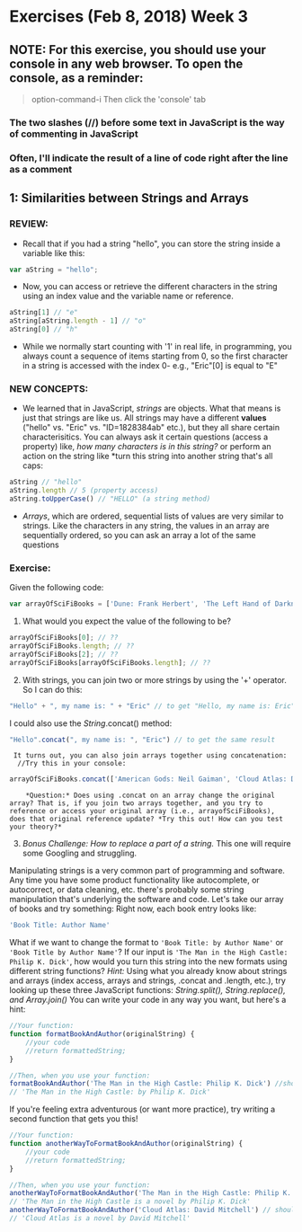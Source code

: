 # Exercises (Feb 8, 2018) Week 3 

## NOTE: For this exercise, you should use your console in any web browser. To open the console, as a reminder: 
> option-command-i
Then click the 'console' tab

### The two slashes (//) before some text in JavaScript is the way of commenting in JavaScript
### Often, I'll indicate the result of a line of code right after the line as a comment

## 1: Similarities between Strings and Arrays
### REVIEW: 
* Recall that if you had a string "hello", you can store the string inside a variable like this: 
```javascript
var aString = "hello"; 
```
* Now, you can access or retrieve the different characters in the string using an index value and the variable name or reference. 
```javascript
aString[1] // "e"
aString[aString.length - 1] // "o"
aString[0] // "h"
```
* While we normally start counting with '1' in real life, in programming, you always count a sequence of items starting from 0, so the first character in a string is accessed with the index 0- e.g., "Eric"[0] is equal to "E"

### NEW CONCEPTS:
* We learned that in JavaScript, *strings* are objects. What that means is just that strings are like us. All strings may have a different **values** ("hello" vs. "Eric" vs. "ID=1828384ab" etc.), but they all share certain characterisitics. You can always ask it certain questions (access a property) like, *how many characters is in this string?* or perform an action on the string like *turn this string into another string that\'s all caps:
```javascript
aString // "hello"
aString.length // 5 (property access)
aString.toUpperCase() // "HELLO" (a string method)
```		

* *Arrays*, which are ordered, sequential lists of values are very similar to strings. Like the characters in any string, the values in an array are sequentially ordered, so you can ask an array a lot of the same questions

### Exercise: 
Given the following code: 
```javascript
var arrayOfSciFiBooks = ['Dune: Frank Herbert', 'The Left Hand of Darkness: Ursula K. LeGuin', 'Kindred: Octavia Butler', 'The Man in the High Castle: Philip K. Dick']; 
```
1. What would you expect the value of the following to be?
```javascript
arrayOfSciFiBooks[0]; // ??
arrayOfSciFiBooks.length; // ??
arrayOfSciFiBooks[2]; // ??
arrayOfSciFiBooks[arrayOfSciFiBooks.length]; // ??
```
2. With strings, you can join two or more strings by using the '+' operator. So I can do this:
```javascript
"Hello" + ", my name is: " + "Eric" // to get "Hello, my name is: Eric" as a result
```
   I could also use the *String*.concat() method: 
```javascript
"Hello".concat(", my name is: ", "Eric") // to get the same result 
```
	 It turns out, you can also join arrays together using concatenation: 
	  //Try this in your console:
```javascript
arrayOfSciFiBooks.concat(['American Gods: Neil Gaiman', 'Cloud Atlas: David Mitchell'])
```
		*Question:* Does using .concat on an array change the original array? That is, if you join two arrays together, and you try to reference or access your original array (i.e., arrayofSciFiBooks), does that original reference update? *Try this out! How can you test your theory?*

3. *Bonus Challenge: How to replace a part of a string.*
This one will require some Googling and struggling. 

Manipulating strings is a very common part of programming and software. Any time you have some product functionality like autocomplete, or autocorrect, or data cleaning, etc. there's probably some string manipulation that's underlying the software and code. Let's take our array of books and try something: 
	 Right now, each book entry looks like: 
```javascript
'Book Title: Author Name'
```
   What if we want to change the format to `'Book Title: by Author Name'` or `'Book Title by Author Name'`? 
	 If our input is `'The Man in the High Castle: Philip K. Dick'`, how would you turn this string into the new formats using different string functions? 
   *Hint:*
	 Using what you already know about strings and arrays (index access, arrays and strings, .concat and .length, etc.), try looking up these three JavaScript functions: 
	 *String.split(), String.replace(), and Array.join()*
	 You can write your code in any way you want, but here's a hint: 
```javascript
//Your function: 
function formatBookAndAuthor(originalString) {
	//your code
	//return formattedString; 
}

//Then, when you use your function: 
formatBookAndAuthor('The Man in the High Castle: Philip K. Dick') //should result in: 
// 'The Man in the High Castle: by Philip K. Dick'
```

If you're feeling extra adventurous (or want more practice), try writing a second function that gets you this!

```javascript
//Your function: 
function anotherWayToFormatBookAndAuthor(originalString) {
	//your code
	//return formattedString; 
}

//Then, when you use your function: 
anotherWayToFormatBookAndAuthor('The Man in the High Castle: Philip K. Dick') //should result in: 
// 'The Man in the High Castle is a novel by Philip K. Dick'
anotherWayToFormatBookAndAuthor('Cloud Atlas: David Mitchell') // should result in: 
// 'Cloud Atlas is a novel by David Mitchell'
```
